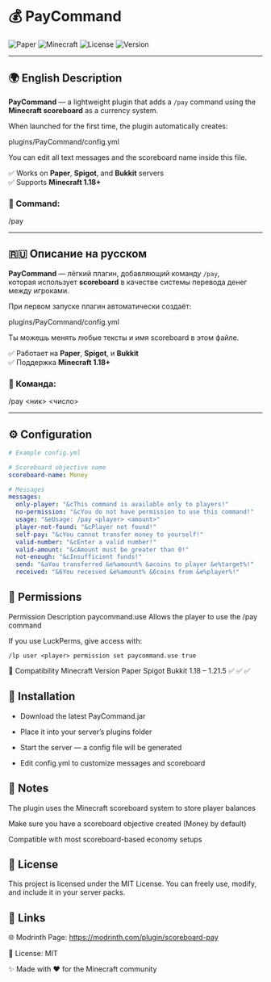# 💰 PayCommand

![Paper](https://img.shields.io/badge/API-Paper%2FSpigot%2FBukkit-blue)
![Minecraft](https://img.shields.io/badge/Minecraft-1.18--1.21.5-green)
![License](https://img.shields.io/badge/License-MIT-yellow)
![Version](https://img.shields.io/badge/Version-1.0-lightgrey)

---

## 🌍 English Description

**PayCommand** — a lightweight plugin that adds a `/pay` command using the **Minecraft scoreboard** as a currency system.

When launched for the first time, the plugin automatically creates:

plugins/PayCommand/config.yml

You can edit all text messages and the scoreboard name inside this file.

✅ Works on **Paper**, **Spigot**, and **Bukkit** servers  
✅ Supports **Minecraft 1.18+**

### 💸 Command:
/pay <nickname> <amount>

---

## 🇷🇺 Описание на русском

**PayCommand** — лёгкий плагин, добавляющий команду `/pay`,  
которая использует **scoreboard** в качестве системы перевода денег между игроками.

При первом запуске плагин автоматически создаёт:

plugins/PayCommand/config.yml

Ты можешь менять любые тексты и имя scoreboard в этом файле.

✅ Работает на **Paper**, **Spigot**, и **Bukkit**  
✅ Поддержка **Minecraft 1.18+**

### 💸 Команда:
/pay <ник> <число>

---

## ⚙️ Configuration

```yaml
# Example config.yml

# Scoreboard objective name
scoreboard-name: Money

# Messages
messages:
  only-player: "&cThis command is available only to players!"
  no-permission: "&cYou do not have permission to use this command!"
  usage: "&eUsage: /pay <player> <amount>"
  player-not-found: "&cPlayer not found!"
  self-pay: "&cYou cannot transfer money to yourself!"
  valid-number: "&cEnter a valid number!"
  valid-amount: "&cAmount must be greater than 0!"
  not-enough: "&cInsufficient funds!"
  send: "&aYou transferred &e%amount% &acoins to player &e%target%!"
  received: "&6You received &e%amount% &6coins from &e%player%!"
```
## 🔑 Permissions
Permission	                Description
paycommand.use	Allows the player to use the /pay command

If you use LuckPerms, give access with:


```
/lp user <player> permission set paycommand.use true
```


🧩 Compatibility
Minecraft Version	Paper	Spigot	Bukkit
1.18 – 1.21.5	     ✅	      ✅	  ✅

## 🧱 Installation
- Download the latest PayCommand.jar
  
- Place it into your server’s plugins folder
  
- Start the server — a config file will be generated
  
- Edit config.yml to customize messages and scoreboard

## 🧠 Notes
The plugin uses the Minecraft scoreboard system to store player balances

Make sure you have a scoreboard objective created (Money by default)

Compatible with most scoreboard-based economy setups

## 🧾 License
This project is licensed under the MIT License.
You can freely use, modify, and include it in your server packs.

## 🔗 Links
🌐 Modrinth Page:
https://modrinth.com/plugin/scoreboard-pay

📜 License: MIT

✨ Made with ❤️ for the Minecraft community
